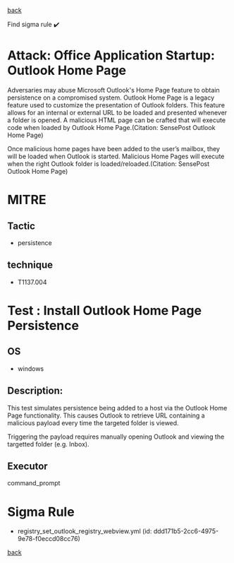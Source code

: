 
[back](../index.md)

Find sigma rule :heavy_check_mark: 

# Attack: Office Application Startup: Outlook Home Page 

Adversaries may abuse Microsoft Outlook's Home Page feature to obtain persistence on a compromised system. Outlook Home Page is a legacy feature used to customize the presentation of Outlook folders. This feature allows for an internal or external URL to be loaded and presented whenever a folder is opened. A malicious HTML page can be crafted that will execute code when loaded by Outlook Home Page.(Citation: SensePost Outlook Home Page)

Once malicious home pages have been added to the user’s mailbox, they will be loaded when Outlook is started. Malicious Home Pages will execute when the right Outlook folder is loaded/reloaded.(Citation: SensePost Outlook Home Page)


# MITRE
## Tactic
  - persistence


## technique
  - T1137.004


# Test : Install Outlook Home Page Persistence
## OS
  - windows


## Description:
This test simulates persistence being added to a host via the Outlook Home Page functionality. This causes Outlook to retrieve URL containing a malicious payload every time the targeted folder is viewed.

Triggering the payload requires manually opening Outlook and viewing the targetted folder (e.g. Inbox).


## Executor
command_prompt

# Sigma Rule
 - registry_set_outlook_registry_webview.yml (id: ddd171b5-2cc6-4975-9e78-f0eccd08cc76)



[back](../index.md)
